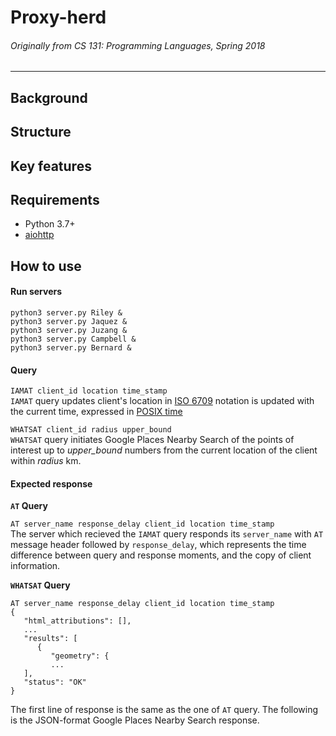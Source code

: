 # Proxy-herd
###### Originally from CS 131: Programming Languages, Spring 2018
---

## Background

## Structure

## Key features

## Requirements
- Python 3.7+
- [aiohttp](https://docs.aiohttp.org/en/stable/)

## How to use

#### Run servers
```
python3 server.py Riley &
python3 server.py Jaquez &
python3 server.py Juzang &
python3 server.py Campbell &
python3 server.py Bernard &
```

#### Query
`IAMAT client_id location time_stamp`  
`IAMAT` query updates client's location in 
[ISO 6709](https://en.wikipedia.org/wiki/ISO_6709) notation is updated with the
current time, expressed in [POSIX time](https://en.wikipedia.org/wiki/Unix_time)

`WHATSAT client_id radius upper_bound`  
`WHATSAT` query initiates Google Places Nearby Search of the points of interest
up to *upper_bound* numbers from the current location of the client within 
*radius* km. 

#### Expected response

**`AT` Query**  

`AT server_name response_delay client_id location time_stamp`  
The server which recieved the `IAMAT` query responds its `server_name` with 
`AT` message header followed by `response_delay`, which represents the time
difference between query and response moments, and the copy of client information.

**`WHATSAT` Query**
```
AT server_name response_delay client_id location time_stamp
{
   "html_attributions": [],
   ...
   "results": [
      {
         "geometry": {
         ...
   ],
   "status": "OK"
}
```
The first line of response is the same as the one of `AT` query. The following
is the JSON-format Google Places Nearby Search response.